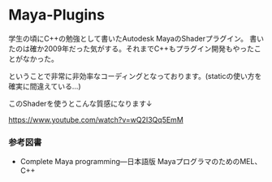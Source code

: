 Maya-Plugins
============

学生の頃にC++の勉強として書いたAutodesk MayaのShaderプラグイン。
書いたのは確か2009年だった気がする。それまでC++もプラグイン開発もやったことがなかった。

ということで非常に非効率なコーディングとなっております。(staticの使い方を確実に間違えている…)

このShaderを使うとこんな質感になります↓

https://www.youtube.com/watch?v=wQ2I3Qq5EmM

### 参考図書
- Complete Maya programming―日本語版 MayaプログラマのためのMEL、C++ 
